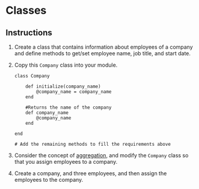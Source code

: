 # Classes

## Instructions

1. Create a class that contains information about employees of a company and define methods to get/set employee name, job title, and start date.

2. Copy this `Company` class into your module.

    ```
    class Company
        
        def initialize(company_name)
            @company_name = company_name
        end

        #Returns the name of the company
        def company_name
            @company_name
        end
   
    end
    
    # Add the remaining methods to fill the requirements above
    ```

3. Consider the concept of [aggregation](https://github.com/nashville-software-school/bangazon-ltd/blob/master/orientation/FND_14_INHERIT_COMPOSE_AGGREGATE.md), and modify the `Company` class so that you assign employees to a company.
4. Create a company, and three employees, and then assign the employees to the company.
